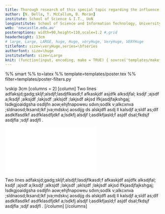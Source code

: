 ```yaml
---
title: Thorough research of this special topic regarding the influence of various factors
author: [N. Della, T. McCallum, B. Moran]
institute: School of Science & I.T., UoN
longinstitute: School of Science and Information Technology, University of Newcastle
web: 'newcastle.edu.au'
posteroptions: width=90,height=110,scale=1.2 #,grid
headerheight: 13cm
# large, Large, LARGE, huge, Huge, veryHuge, VeryHuge, VERYHuge
titlefont: size=\veryHuge,series=\bfseries
authorfont: size=\huge
institutefont: size=\Large
knit: (function(input, encoding, make = TRUE) { source('templates/makefile-renderer.R', local =TRUE) })
---
```

%% smart
%% to=latex
%% template=templates/poster.tex
%% filter=templates/poster-filters.py


\vskip 3cm
[columns = 2]
[column]
Two lines adfaksjd;gadg;skljf;alsdjf;lasdjflkasdl;f afkaskjdf asjdfk alksdjfal; ksdjf ;ajsdf a;lksdjf ;alksjdf ;lakjsdf ;aklsjdf ;lakjsdf akjsd lfkjasdjfajkshgaj; lsdkgjoaidgsha osdljfn aow;ehjfnapoweu sdvn;sodlk v;alkcxnva ;sldnaosd;lksand;lkf jva;mdskvj aosdijg  ds alskjdfl asdj ll  kalsdjf a;sldf as;dlf asdklfasdlkf asdfklasdfjdkf a;lsdkfj alsdjf l;asdlkfjasld;f asjdf dsal;fkdsjf asdjfla ;sdjf asdjfl .

![plot of chunk test2](/Users/benjamin/R/STAT3040/Templates/figures/test2-1.pdf)



Two lines adfaksjd;gadg;skljf;alsdjf;lasdjflkasdl;f afkaskjdf asjdfk alksdjfal; ksdjf ;ajsdf a;lksdjf ;alksjdf ;lakjsdf ;aklsjdf ;lakjsdf akjsd lfkjasdjfajkshgaj; lsdkgjoaidgsha osdljfn aow;ehjfnapoweu sdvn;sodlk v;alkcxnva ;sldnaosd;lksand;lkf jva;mdskvj aosdijg  ds alskjdfl asdj ll  kalsdjf a;sldf as;dlf asdklfasdlkf asdfklasdfjdkf a;lsdkfj alsdjf l;asdlkfjasld;f asjdf dsal;fkdsjf asdjfla ;sdjf asdjfl .
[/column]
[/columns]
